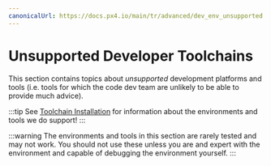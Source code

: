 ```yaml
---
canonicalUrl: https://docs.px4.io/main/tr/advanced/dev_env_unsupported
---
```


# Unsupported Developer Toolchains

This section contains topics about *unsupported* development platforms and tools (i.e. tools for which the code dev team are unlikely to be able to provide much advice).

:::tip
See [Toolchain Installation](../dev_setup/dev_env.md) for information about the environments and tools we do support!
:::

:::warning
The environments and tools in this section are rarely tested and may not work. You should not use these unless you are and expert with the environment and capable of debugging the environment yourself.
:::
